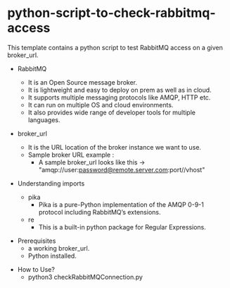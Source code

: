 # python-script-to-check-rabbitmq-access
This template contains a python script to test RabbitMQ access on a given broker_url.

* RabbitMQ
  - It is an Open Source message broker.
  - It is lightweight and easy to deploy on prem as well as in cloud.
  - It supports multiple messaging protocols like AMQP, HTTP etc.
  - It can run on multiple OS and cloud environments.
  - It also provides wide range of developer tools for multiple languages.

* broker_url
  - It is the URL location of the broker instance we want to use.
  - Sample broker URL example : 
      - A sample broker_url looks like this -> "amqp://user:password@remote.server.com:port//vhost"
  
* Understanding imports
  - pika
    - Pika is a pure-Python implementation of the AMQP 0-9-1 protocol including RabbitMQ’s extensions.
  - re
    - This is a built-in python package for Regular Expressions.

- Prerequisites
  - a working broker_url.
  - Python installed.

* How to Use?
  - python3 checkRabbitMQConnection.py
  
